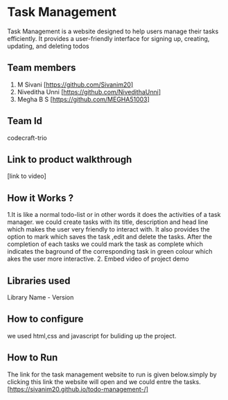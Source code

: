 
# Task Management
Task Management is a website designed to help users manage their tasks efficiently. It provides a user-friendly interface for signing up, creating, updating, and deleting todos
## Team members
1. M Sivani [https://github.com/Sivanim20]
2. Niveditha Unni [https://github.com/NivedithaUnni]
3. Megha B S [https://github.com/MEGHA51003]
## Team Id
codecraft-trio
## Link to product walkthrough
[link to video]
## How it Works ?
1.It is like a normal todo-list or in other words it does the activities of a task manager. we could create tasks with its title, description and head line which makes the user very friendly to interact with. It also provides the option to mark which saves the task ,edit and delete the tasks. After the completion of each tasks we could mark the task as complete which indicates the baground of the corresponding task in green colour which akes the user more interactive.
2. Embed video of project demo
## Libraries used
Library Name - Version
## How to configure
we used html,css and javascript for buliding up the project.
## How to Run
The link for the task management website to run is given below.simply by clicking this link the website will open and we could entre the tasks. [https://sivanim20.github.io/todo-management-/] 
